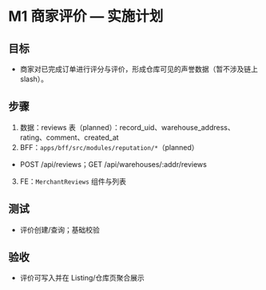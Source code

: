 # M1 商家评价 — 实施计划

## 目标
- 商家对已完成订单进行评分与评价，形成仓库可见的声誉数据（暂不涉及链上 slash）。

## 步骤
1) 数据：reviews 表（planned）：record_uid、warehouse_address、rating、comment、created_at
2) BFF：`apps/bff/src/modules/reputation/*`（planned）
- POST /api/reviews；GET /api/warehouses/:addr/reviews
3) FE：`MerchantReviews` 组件与列表

## 测试
- 评价创建/查询；基础校验

## 验收
- 评价可写入并在 Listing/仓库页聚合展示
